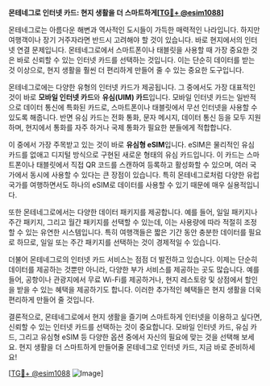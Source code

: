 **몬테네그로 인터넷 카드: 현지 생활을 더 스마트하게[[TG💪+ @esim1088](https://t.me/s/esim1088)]**

몬테네그로는 아름다운 해변과 역사적인 도시들이 가득한 매력적인 나라입니다. 하지만 여행객이나 장기 거주자라면 반드시 고려해야 할 것이 있습니다. 바로 현지에서의 인터넷 연결 문제입니다. 몬테네그로에서 스마트폰이나 태블릿을 사용할 때 가장 중요한 것은 바로 신뢰할 수 있는 인터넷 카드를 선택하는 것입니다. 이는 단순히 데이터를 받는 것 이상으로, 현지 생활을 훨씬 더 편리하게 만들어 줄 수 있는 중요한 도구입니다.

몬테네그로에는 다양한 유형의 인터넷 카드가 제공됩니다. 그 중에서도 가장 대표적인 것이 바로 **모바일 인터넷 카드**와 **유심(UIM) 카드**입니다. 모바일 인터넷 카드는 일반적으로 데이터 통신에 특화된 카드로, 스마트폰이나 태블릿에서 무선 인터넷을 사용할 수 있도록 해줍니다. 반면 유심 카드는 전화 통화, 문자 메시지, 데이터 통신 등을 모두 지원하며, 현지에서 통화를 자주 하거나 국제 통화가 필요한 분들에게 적합합니다.

이 중에서 가장 주목받고 있는 것이 바로 **유심형 eSIM**입니다. eSIM은 물리적인 유심 카드를 없애고 디지털 방식으로 구현된 새로운 형태의 유심 카드입니다. 이 카드는 스마트폰이나 태블릿에서 직접 QR 코드를 스캔하여 등록하고 활성화할 수 있으며, 여러 국가에서 동시에 사용할 수 있다는 큰 장점이 있습니다. 특히 몬테네그로처럼 다양한 유럽 국가를 여행하면서도 하나의 eSIM로 데이터를 사용할 수 있기 때문에 매우 실용적입니다.

또한 몬테네그로에서는 다양한 데이터 패키지를 제공합니다. 예를 들어, 일일 패키지나 주간 패키지, 그리고 월간 패키지를 선택할 수 있는데, 이는 사용량에 따라 적절히 조정할 수 있는 유연한 시스템입니다. 특히 여행객들은 짧은 기간 동안 충분한 데이터를 필요로 하므로, 일일 또는 주간 패키지를 선택하는 것이 경제적일 수 있습니다.

더불어 몬테네그로의 인터넷 카드 서비스는 점점 더 발전하고 있습니다. 이제는 단순히 데이터를 제공하는 것뿐만 아니라, 다양한 부가 서비스를 제공하는 곳도 많습니다. 예를 들어, 공항이나 관광지에서 무료 Wi-Fi를 제공하거나, 현지 레스토랑 및 상점에서 할인을 받을 수 있는 혜택을 제공하기도 합니다. 이러한 추가적인 혜택들은 현지 생활을 더욱 편리하게 만들어 줄 것입니다.

결론적으로, 몬테네그로에서 현지 생활을 즐기며 스마트하게 인터넷을 이용하고 싶다면, 신뢰할 수 있는 인터넷 카드를 선택하는 것이 중요합니다. 모바일 인터넷 카드, 유심 카드, 그리고 유심형 eSIM 등 다양한 옵션 중에서 자신의 필요에 맞는 것을 선택해 보세요. 현지 생활을 더 스마트하게 만들어줄 몬테네그로 인터넷 카드, 지금 바로 준비하세요!

[[TG💪+ @esim1088](https://t.me/s/esim1088) ![Image](https://i.postimg.cc/Y0z9fWf4/image.png)]